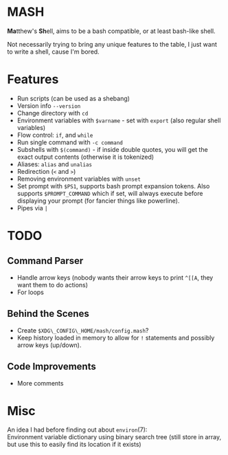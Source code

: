 # MASH
**Ma**tthew's **Sh**ell, aims to be a bash compatible, or at least bash-like shell.

Not necessarily trying to bring any unique features to the table, I just want to write a shell, cause I'm bored.

# Features

- Run scripts (can be used as a shebang)
- Version info `--version`
- Change directory with `cd`
- Environment variables with `$varname` - set with `export` (also regular shell variables)
- Flow control: `if`, and `while`
- Run single command with `-c command`
- Subshells with `$(command)` - if inside double quotes, you will get the exact output contents (otherwise it is tokenized)
- Aliases: `alias` and `unalias`
- Redirection (`<` and `>`)
- Removing environment variables with `unset`
- Set prompt with `$PS1`, supports bash prompt expansion tokens. Also supports `$PROMPT_COMMAND` which if set, will always execute before displaying your prompt (for fancier things like powerline).
- Pipes via `|`

# TODO

## Command Parser

- Handle arrow keys (nobody wants their arrow keys to print `^[[A`, they want them to do actions)
- For loops

## Behind the Scenes

- Create `$XDG\_CONFIG\_HOME/mash/config.mash`?
- Keep history loaded in memory to allow for `!` statements and possibly arrow keys (up/down).

## Code Improvements

- More comments

# Misc
An idea I had before finding out about `environ`(7):  
Environment variable dictionary using binary search tree (still store in array, but use this to easily find its location if it exists)
